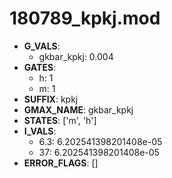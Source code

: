 # 180789_kpkj.mod

- **G_VALS**:
  - gkbar_kpkj: 0.004
- **GATES**:
  - h: 1
  - m: 1
- **SUFFIX**: kpkj
- **GMAX_NAME**: gkbar_kpkj
- **STATES**: ['m', 'h']
- **I_VALS**:
  - 6.3: 6.202541398201408e-05
  - 37: 6.202541398201408e-05
- **ERROR_FLAGS**: []
